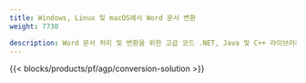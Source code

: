 ```yaml
---
title: Windows, Linux 및 macOS에서 Word 문서 변환 
weight: 7730

description: Word 문서 처리 및 변환을 위한 고급 코드 .NET, Java 및 C++ 라이브러리.
---
```


{{< blocks/products/pf/agp/conversion-solution >}} 